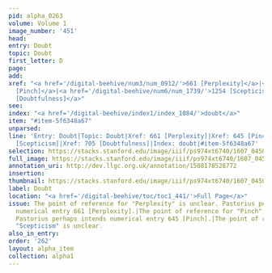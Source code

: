 ```yaml
---
pid: alpha_0263
volume: Volume 1
image_number: '451'
head:
entry: Doubt
topic: Doubt
first_letter: D
page:
add:
xref: "<a href='/digital-beehive/num3/num_0912/'>661 [Perplexity]</a>|<a href='/digital-beehive/num3/num_0880/'>645
  [Pinch]</a>|<a href='/digital-beehive/num6/num_1739/'>1254 [Scepticism]</a>|<a href='/digital-beehive/num3/num_1024/'>705
  [Doubtfulness]</a>"
see:
index: "<a href='/digital-beehive/index1/index_1084/'>doubt</a>"
item: "#item-5f6348a67"
unparsed:
line: 'Entry: Doubt|Topic: Doubt|Xref: 661 [Perplexity]|Xref: 645 [Pinch]|Xref: 1254
  [Scepticism]|Xref: 705 [Doubtfulness]|Index: doubt|#item-5f6348a67'
selection: https://stacks.stanford.edu/image/iiif/ps974xt6740/1607_0450/420,3618,3018,592/full/0/default.jpg
full_image: https://stacks.stanford.edu/image/iiif/ps974xt6740/1607_0450/full/full/0/default.jpg
annotation_uri: http://dev.llgc.org.uk/annotation/1508178528772
insertion:
thumbnail: https://stacks.stanford.edu/image/iiif/ps974xt6740/1607_0450/420,3618,600,180/250,/0/default.jpg
label: Doubt
location: "<a href='/digital-beehive/toc/toc1_441/'>Full Page</a>"
issue: The point of reference for "Perplexity" is unclear. Pastorius perhaps intends
  numerical entry 661 [Perplexity].|The point of reference for "Pinch" is unclear.
  Pastorius perhaps intends numerical entry 645 [Pinch].|The point of reference for
  "Scepticism" is unclear.
also_in_entry:
order: '262'
layout: alpha_item
collection: alpha1
---
```

